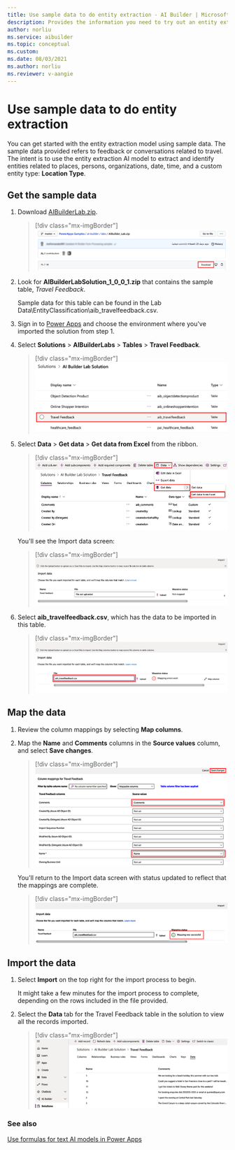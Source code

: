 ```yaml
---
title: Use sample data to do entity extraction - AI Builder | Microsoft Docs
description: Provides the information you need to try out an entity extraction model with sample data AI Builder.
author: norliu
ms.service: aibuilder
ms.topic: conceptual
ms.custom: 
ms.date: 08/03/2021
ms.author: norliu
ms.reviewer: v-aangie
---
```


# Use sample data to do entity extraction

You can get started with the entity extraction model using sample data. The sample data provided refers to feedback or conversations related to travel. The intent is to use the entity extraction AI model to extract and identify entities related to places, persons, organizations, date, time, and a custom entity type: **Location Type**.

## Get the sample data

1. Download [AIBuilderLab.zip](https://github.com/microsoft/PowerApps-Samples/blob/master/ai-builder/labs/AIBuilder_Lab.zip).

   > [!div class="mx-imgBorder"]
   > ![Screenshot of AIBuilder_Lab.zip download screen.](media/entity-download.png "AIBuilder_Lab.zip download screen")

1. Look for **AIBuilderLabSolution_1_0_0_1.zip** that contains the sample table, *Travel Feedback*.

   Sample data for this table can be found in the Lab Data\EntityClassification\aib_travelfeedback.csv.

1. Sign in to [Power Apps](https://make.powerapps.com/) and choose the environment where you've imported the solution from step 1.

1. Select **Solutions** > **AIBuilderLabs** > **Tables** > **Travel Feedback**.

   > [!div class="mx-imgBorder"]
   > ![Screenshot of AI Builder Lab Solution screen showing Travel Feedback table.](media/entity-solution.png "AI Builder Lab Solution screen showing Travel Feedback table")

1. Select **Data** > **Get data** > **Get data from Excel** from the ribbon.

   > [!div class="mx-imgBorder"]
   > ![Screenshot of Travel Feedback screen with import option to get data from Excel.](media/entity-excel.png "Travel Feedback screen with import option to get data from Excel")

     You'll see the Import data screen:

   > [!div class="mx-imgBorder"]
   > ![Screenshot of the Import data screen.](media/entity-import.png "Import data screen")

1. Select **aib_travelfeedback.csv**, which has the data to be imported in this table.

   > [!div class="mx-imgBorder"]
   > ![Screenshot of the Import data screen with aib_travelfeedback.csv selected.](media/entity-import-csv.png "Import data screen with aib_travelfeedback.csv selected")

## Map the data

1. Review the column mappings by selecting **Map columns**.

1. Map the **Name** and **Comments** columns in the **Source values** column, and select **Save changes**.

   > [!div class="mx-imgBorder"]
   > ![Screenshot of column mappings to Travel Feedback table.](media/entity-import-map.png "Column mappings to Travel Feedback table")

   You'll return to the Import data screen with status updated to reflect that the mappings are complete.

   > [!div class="mx-imgBorder"]
   > ![Screenshot of the Import data screen showing that mapping was successful.](media/entity-import-map-done.png "Import data screen showing that mapping was successful")

## Import the data

1. Select **Import** on the top right for the import process to begin.

   It might take a few minutes for the import process to complete, depending on the rows included in the file provided.

1. Select the **Data** tab for the Travel Feedback table in the solution to view all the records imported.

   > [!div class="mx-imgBorder"]
   > ![Screenshot of the imported records in the Data tab.](media/entity-import-map-view.png "Imported records in the Data tab")

### See also

[Use formulas for text AI models in Power Apps](formula-bar.md#entity-extraction)
